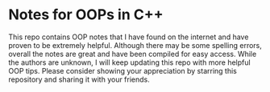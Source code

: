 # Notes for OOPs in C++

This repo contains OOP notes that I have found on the internet and have proven to be extremely helpful. Although there may be some spelling errors, overall the notes are great and have been compiled for easy access. While the authors are unknown, I will keep updating this repo with more helpful OOP tips. Please consider showing your appreciation by starring this repository and sharing it with your friends.

